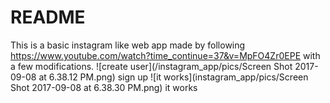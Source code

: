 # README

This is a basic instagram like web app made by following https://www.youtube.com/watch?time_continue=37&v=MpFO4Zr0EPE with a few modifications. 
![create user](/instagram_app/pics/Screen Shot 2017-09-08 at 6.38.12 PM.png)
sign up
![it works](instagram_app/pics/Screen Shot 2017-09-08 at 6.38.30 PM.png)
it works 
